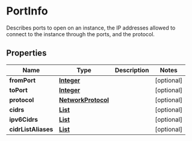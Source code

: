 

# PortInfo

Describes ports to open on an instance, the IP addresses allowed to connect to the instance through the ports, and the protocol.

## Properties

| Name | Type | Description | Notes |
|------------ | ------------- | ------------- | -------------|
|**fromPort** | [**Integer**](Integer.md) |  |  [optional] |
|**toPort** | [**Integer**](Integer.md) |  |  [optional] |
|**protocol** | [**NetworkProtocol**](NetworkProtocol.md) |  |  [optional] |
|**cidrs** | [**List**](List.md) |  |  [optional] |
|**ipv6Cidrs** | [**List**](List.md) |  |  [optional] |
|**cidrListAliases** | [**List**](List.md) |  |  [optional] |



